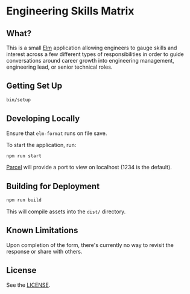 # Engineering Skills Matrix

## What?

This is a small [Elm] application allowing engineers to gauge skills and
interest across a few different types of responsibilities in order to guide
conversations around career growth into engineering management, engineering
lead, or senior technical roles.

[Elm]: https://elm-lang.org/

## Getting Set Up

```sh
bin/setup
```

## Developing Locally

Ensure that `elm-format` runs on file save.

To start the application, run:

```sh
npm run start
```

[Parcel] will provide a port to view on localhost (1234 is the default).

[Parcel]: https://parceljs.org

## Building for Deployment

```sh
npm run build
```

This will compile assets into the `dist/` directory.

## Known Limitations

Upon completion of the form, there's currently no
way to revisit the response or share with others.

## License

See the [LICENSE](LICENSE).
